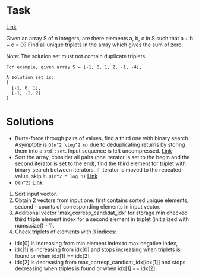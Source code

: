 # Task
[Link](https://leetcode.com/problems/3sum/description/)

Given an array S of n integers, are there elements a, b, c in S such that a + b + c = 0? Find all unique triplets in the array which gives the sum of zero.

Note: The solution set must not contain duplicate triplets.

```
For example, given array S = [-1, 0, 1, 2, -1, -4],

A solution set is:
[
  [-1, 0, 1],
  [-1, -1, 2]
]
```

# Solutions
* Burte-force through pairs of values, find a third one with binary search. Asymptote is `O(n^2 \log^2 n)` due to deduplicating returns by storing them into a `std::set`. Input sequence is left uncompressed. [Link](https://github.com/UNN-VMK-Software/advancedc/blob/master/tasks/lc_15_3sum/banin.cpp)  
* Sort the array, consider all pairs (one iterator is set to the begin and the second iterator is set to the end), find the third element for triplet with binary_search between iterators. If iterator is moved to the repeated value, skip it. `O(n^2 * log n)` [Link](https://github.com/UNN-VMK-Software/advancedc/blob/master/tasks/lc_15_3sum/gritsenko.cpp)
* `O(n^2)` [Link](https://github.com/UNN-VMK-Software/advancedc/blob/master/tasks/lc_15_3sum/barinova.cpp)
1. Sort input vector.
2. Obtain 2 vectors from input one: first contains sorted unique elements, second - counts of corresponding elements in input vector.
3. Additional vector 'max_corresp_candidat_idx' for storage min checked third triple element index for a second element in triplet (initialized with nums.size() - 1).
4. Check triplets of elements with 3 indices:
  - idx[0] is increasing from min element index to max negative index,
  - idx[1] is increasing from idx[0] and stops increasing when triplets is found or when idx[1] == idx[2],
  - idx[2] is decreasing from max_corresp_candidat_idx[idx[1]] and stops decreasing when triples is found or when idx[1] == idx[2].
